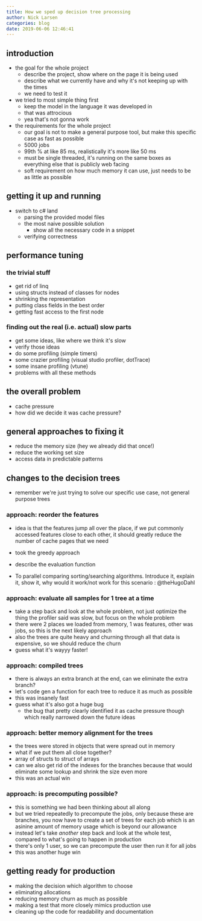 ```yaml
---
title: How we sped up decision tree processing
author: Nick Larsen
categories: blog
date: 2019-06-06 12:46:41
---
```


## introduction
- the goal for the whole project
  - describe the project, show where on the page it is being used
  - describe what we currently have and why it's not keeping up with the times
  - we need to test it
- we tried to most simple thing first
  - keep the model in the language it was developed in
  - that was attrocious
  - yea that's not gonna work
- the requirements for the whole project
  - our goal is not to make a general purpose tool, but make this specific case as fast as possible
  - 5000 jobs
  - 99th % at like 85 ms, realistically it's more like 50 ms
  - must be single threaded, it's running on the same boxes as everything else that is publicly web facing
  - soft requirement on how much memory it can use, just needs to be as little as possible

## getting it up and running
- switch to c# land
  - parsing the provided model files
  - the most naive possible solution
    - show all the necessary code in a snippet
  - verifying correctness

## performance tuning

### the trivial stuff
- get rid of linq
- using structs instead of classes for nodes
- shrinking the representation
- putting class fields in the best order
- getting fast access to the first node

### finding out the real (i.e. actual) slow parts
- get some ideas, like where we think it's slow
- verify those ideas
- do some profiling (simple timers)
- some crazier profiling (visual studio profiler, dotTrace)
- some insane profiling (vtune)
- problems with all these methods

## the overall problem
- cache pressure
- how did we decide it was cache pressure?

## general approaches to fixing it
- reduce the memory size (hey we already did that once!)
- reduce the working set size
- access data in predictable patterns

## changes to the decision trees
- remember we're just trying to solve our specific use case, not general purpose trees

### approach: reorder the features
- idea is that the features jump all over the place, if we put commonly accessed features close to each other, it should greatly reduce the number of cache pages that we need
- took the greedy approach
- describe the evaluation function

- To parallel comparing sorting/searching algorithms. Introduce it, explain it, show it, why would it work/not work for this scenario : @theHugoDahl

### approach: evaluate all samples for 1 tree at a time
- take a step back and look at the whole problem, not just optimize the thing the profiler said was slow, but focus on the whole problem
- there were 2 places we loaded from memory, 1 was features, other was jobs, so this is the next likely approach
- also the trees are quite heavy and churning through all that data is expensive, so we should reduce the churn
- guess what it's wayyy faster!

### approach: compiled trees
- there is always an extra branch at the end, can we eliminate the extra branch?
- let's code gen a function for each tree to reduce it as much as possible
- this was insanely fast
- guess what it's also got a huge bug
  - the bug that pretty clearly identified it as cache pressure though which really narrowed down the future ideas

### approach: better memory alignment for the trees
- the trees were stored in objects that were spread out in memory
- what if we put them all close together?
- array of structs to struct of arrays
- can we also get rid of the indexes for the branches because that would eliminate some lookup and shrink the size even more
- this was an actual win

### approach: is precomputing possible?
- this is something we had been thinking about all along
- but we tried repeatedly to precompute the jobs, only because these are branches, you now have to create a set of trees for each job which is an asinine amount of memory usage which is beyond our allowance
- instead let's take _another_ step back and look at the whole test, compared to what's going to happen in production
- there's only 1 user, so we can precompute the user then run it for all jobs
- this was another huge win

## getting ready for production
- making the decision which algorithm to choose
- eliminating allocations
- reducing memory churn as much as possible
- making a test that more closely mimics production use
- cleaning up the code for readability and documentation